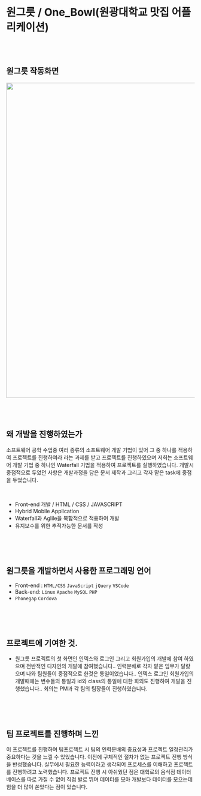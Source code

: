 # 원그릇 / One_Bowl(원광대학교 맛집 어플리케이션)

</br>
</br>

## 원그릇 작동화면
<div>
  <img width="840" src="https://user-images.githubusercontent.com/46414224/96336259-7b62d180-10b9-11eb-9463-31d5d8ef4888.png">
</div>  

</br>
</br>
</br>

## 왜 개발을 진행하였는가

소프트웨어 공학 수업중 여러 종류의 소프트웨어 개발 기법이 있어 그 중 하나를 적용하여 프로젝트를 진행하여라 라는 과제를 받고 프로젝트를 진행하였으며 저희는 소프트웨어 개발 기법 중 하나인 Waterfall 기법을 적용하여 프로젝트를 실행하였습니다.
개발시 중점적으로 두었던 사항은 개발과정을 담은 문서 제작과 그리고 각자 맡은 task에 중점을 두었습니다. 
  
</br>

 - Front-end 개발 / HTML / CSS / JAVASCRIPT 
 - Hybrid Mobile Application
 - Waterfall과 Aglile을 복합적으로 적용하여 개발
 - 유지보수를 위한 추적가능한 문서를 작성


</br>
</br>
</br>

## 원그릇을 개발하면서 사용한 프로그래밍 언어
 - Front-end : `HTML/CSS` `JavaScript` `jQuery` `VSCode`  
 - Back-end:  `Linux` `Apache` `MySQL` `PHP`  
 - `Phonegap` `Cordova`  
 
</br>
</br>
</br>

## 프로젝트에 기여한 것.
 - 원그릇 프로젝트의 첫 화면인 인덱스와 로그인 그리고 회원가입의 개발에 참여 하였으며 전반적인 디자인의 개발에 참여했습니다.. 인력분배로 각자 맡은 임무가 달랐으며 나와 팀원들이 중점적으로 한것은 통일이었습니다.. 인덱스 로그인 회원가입의 개발때에는 변수들의 통일과 id와 class의 통일에 대한 회외도 진행하여 개발을 진행했습니다.. 회의는 PM과 각 팀의 팀장들이 진행하였습니다.
 
</br>
</br>
</br>

## 팀 프로젝트를 진행하며 느낀 

 이 프로젝트를 진행하며 팀프로젝트 시 팀의 인력분배의 중요성과 프로젝트 일정관리가 중요하다는 것을 느낄 수 있었습니다. 이전에 구체적인 절차가 없는 프로젝트 진행 방식을 반성했습니다. 실무에서 필요한 능력이라고 생각되어 프로세스를 이해하고 프로젝트를 진행하려고 노력했습니다. 프로젝트 진행 시 아쉬웠던 점은 대학로의 음식점 데이터베이스를 따로 가질 수 없어 직접 발로 뛰며 데이터를 모아 개발보다 데이터를 모으는데 힘을 더 많이 쏟았다는 점이 있습니다.

</br>
</br>
